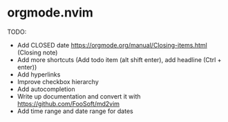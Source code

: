 # orgmode.nvim

TODO:

* Add CLOSED date https://orgmode.org/manual/Closing-items.html (Closing note)
* Add more shortcuts (Add todo item (alt shift enter), add headline (Ctrl + enter))
* Add hyperlinks
* Improve checkbox hierarchy
* Add autocompletion
* Write up documentation and convert it with https://github.com/FooSoft/md2vim
* Add time range and date range for dates
